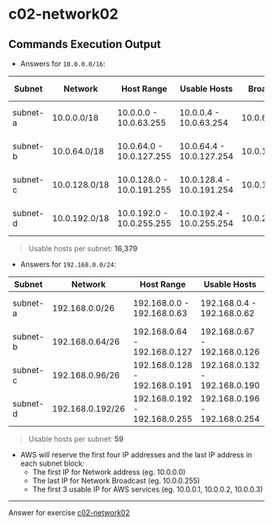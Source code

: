 # c02-network02

## Commands Execution Output

- Answers for `10.0.0.0/16`:

| Subnet   | Network       | Host Range                | Usable Hosts              | Broadcast    | AWS Reserved                        |
|----------|---------------|---------------------------|---------------------------|--------------|-------------------------------------|
| subnet-a | 10.0.0.0/18   | 10.0.0.0 - 10.0.63.255    | 10.0.0.4 - 10.0.63.254    | 10.0.63.255  | 10.0.0.1, 10.0.0.2, 10.0.0.3        |
| subnet-b | 10.0.64.0/18  | 10.0.64.0 - 10.0.127.255  | 10.0.64.4 - 10.0.127.254  | 10.0.127.255 | 10.0.64.1, 10.0.64.2, 10.0.64.3     |
| subnet-c | 10.0.128.0/18 | 10.0.128.0 - 10.0.191.255 | 10.0.128.4 - 10.0.191.254 | 10.0.191.255 | 10.0.128.1, 10.0.128.2, 10.0.128.3  |
| subnet-d | 10.0.192.0/18 | 10.0.192.0 - 10.0.255.255 | 10.0.192.4 - 10.0.255.254 | 10.0.255.255 | 10.0.192.1, 10.0.192.2, 10.0.0192.3 |

> Usable hosts per subnet: **16,379**

- Answers for `192.168.0.0/24`:

| Subnet   | Network          | Host Range                    | Usable Hosts                  | Broadcast     | AWS Reserved                                |
|----------|------------------|-------------------------------|-------------------------------|---------------|---------------------------------------------|
| subnet-a | 192.168.0.0/26   | 192.168.0.0 - 192.168.0.63    | 192.168.0.4 - 192.168.0.62    | 192.168.0.63  | 192.168.0.1, 192.168.0.2, 192.168.0.3       |
| subnet-b | 192.168.0.64/26  | 192.168.0.64 - 192.168.0.127  | 192.168.0.67 - 192.168.0.126  | 192.168.0.127 | 192.168.0.65, 192.168.0.66, 192.168.0.67    |
| subnet-c | 192.168.0.96/26  | 192.168.0.128 - 192.168.0.191 | 192.168.0.132 - 192.168.0.190 | 192.168.0.191 | 192.168.0.129, 192.168.0.130, 192.168.0.131 |
| subnet-d | 192.168.0.192/26 | 192.168.0.192 - 192.168.0.255 | 192.168.0.196 - 192.168.0.254 | 192.168.0.255 | 192.168.0.193, 192.168.0.194, 192.168.0.195 |

> Usable hosts per subnet: **59**

- AWS will reserve the first four IP addresses and the last IP address in each subnet block:
    - The first IP for Network address (eg. 10.0.0.0)
    - The last IP for Network Broadcast (eg. 10.0.0.255)
    - The first 3 usable IP for AWS services (eg. 10.0.0.1, 10.0.0.2, 10.0.0.3)

<!-- Don't change anything below this point-->
***
Answer for exercise [c02-network02](https://github.com/devopsacademyau/academy/blob/893381c6f0b69434d9e8597d3d4b1c17f9bc1371/classes/02class/exercises/c02-network02/README.md)